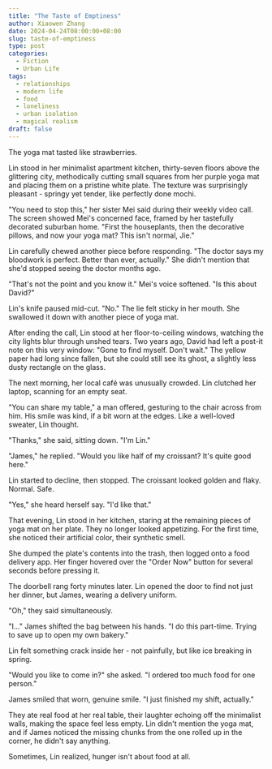 ```yaml
---
title: "The Taste of Emptiness"
author: Xiaowen Zhang
date: 2024-04-24T08:00:00+08:00
slug: taste-of-emptiness
type: post
categories:
  - Fiction
  - Urban Life
tags:
  - relationships
  - modern life
  - food
  - loneliness
  - urban isolation
  - magical realism
draft: false
---
```


The yoga mat tasted like strawberries.

Lin stood in her minimalist apartment kitchen, thirty-seven floors above the glittering city, methodically cutting small squares from her purple yoga mat and placing them on a pristine white plate. The texture was surprisingly pleasant - springy yet tender, like perfectly done mochi.

"You need to stop this," her sister Mei said during their weekly video call. The screen showed Mei's concerned face, framed by her tastefully decorated suburban home. "First the houseplants, then the decorative pillows, and now your yoga mat? This isn't normal, Jie."

Lin carefully chewed another piece before responding. "The doctor says my bloodwork is perfect. Better than ever, actually." She didn't mention that she'd stopped seeing the doctor months ago.

"That's not the point and you know it." Mei's voice softened. "Is this about David?"

Lin's knife paused mid-cut. "No." The lie felt sticky in her mouth. She swallowed it down with another piece of yoga mat.

After ending the call, Lin stood at her floor-to-ceiling windows, watching the city lights blur through unshed tears. Two years ago, David had left a post-it note on this very window: "Gone to find myself. Don't wait." The yellow paper had long since fallen, but she could still see its ghost, a slightly less dusty rectangle on the glass.

The next morning, her local café was unusually crowded. Lin clutched her laptop, scanning for an empty seat.

"You can share my table," a man offered, gesturing to the chair across from him. His smile was kind, if a bit worn at the edges. Like a well-loved sweater, Lin thought.

"Thanks," she said, sitting down. "I'm Lin."

"James," he replied. "Would you like half of my croissant? It's quite good here."

Lin started to decline, then stopped. The croissant looked golden and flaky. Normal. Safe.

"Yes," she heard herself say. "I'd like that."

That evening, Lin stood in her kitchen, staring at the remaining pieces of yoga mat on her plate. They no longer looked appetizing. For the first time, she noticed their artificial color, their synthetic smell.

She dumped the plate's contents into the trash, then logged onto a food delivery app. Her finger hovered over the "Order Now" button for several seconds before pressing it.

The doorbell rang forty minutes later. Lin opened the door to find not just her dinner, but James, wearing a delivery uniform.

"Oh," they said simultaneously.

"I..." James shifted the bag between his hands. "I do this part-time. Trying to save up to open my own bakery."

Lin felt something crack inside her - not painfully, but like ice breaking in spring.

"Would you like to come in?" she asked. "I ordered too much food for one person."

James smiled that worn, genuine smile. "I just finished my shift, actually."

They ate real food at her real table, their laughter echoing off the minimalist walls, making the space feel less empty. Lin didn't mention the yoga mat, and if James noticed the missing chunks from the one rolled up in the corner, he didn't say anything.

Sometimes, Lin realized, hunger isn't about food at all.